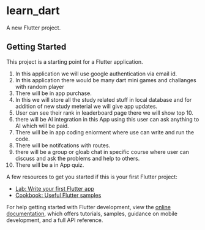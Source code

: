 # learn_dart

A new Flutter project.

## Getting Started

This project is a starting point for a Flutter application.
1. In this application we will use google authentication via email id.
2. In this application there would be many dart mini games and challanges with random player
3. There will be in app purchase.
4. In this we will store all the study related stuff in local database and for addition of new study meterial we will give app updates.
5. User can see their rank in leaderboard page there we will show top 10.
6. there will be AI integration in this App using this user can ask anything to AI which will be paid.
7. There will be in app coding eniorment where use can write and run the code.
8. There will be notifcations with routes.
9. there will be a group or gloab chat in specific course where user can discuss and  ask the problems and help to others.
10. There will be a in App quiz.


A few resources to get you started if this is your first Flutter project:

- [Lab: Write your first Flutter app](https://docs.flutter.dev/get-started/codelab)
- [Cookbook: Useful Flutter samples](https://docs.flutter.dev/cookbook)

For help getting started with Flutter development, view the
[online documentation](https://docs.flutter.dev/), which offers tutorials,
samples, guidance on mobile development, and a full API reference.
